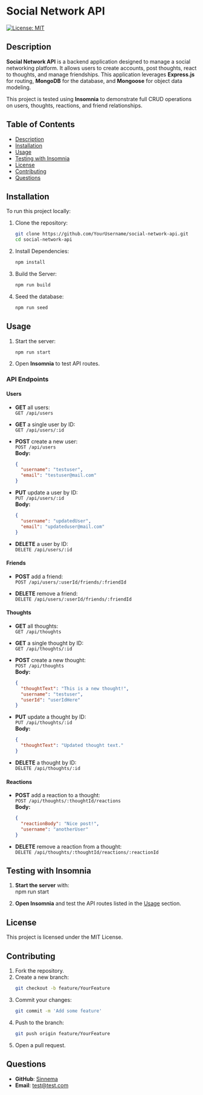 # Social Network API

[![License: MIT](https://img.shields.io/badge/License-MIT-yellow.svg)](https://opensource.org/licenses/MIT)

## Description

**Social Network API** is a backend application designed to manage a social networking platform. It allows users to create accounts, post thoughts, react to thoughts, and manage friendships. This application leverages **Express.js** for routing, **MongoDB** for the database, and **Mongoose** for object data modeling.

This project is tested using **Insomnia** to demonstrate full CRUD operations on users, thoughts, reactions, and friend relationships.

## Table of Contents

- [Description](#description)
- [Installation](#installation)
- [Usage](#usage)
- [Testing with Insomnia](#testing-with-insomnia)
- [License](#license)
- [Contributing](#contributing)
- [Questions](#questions)

## Installation

To run this project locally:

1. Clone the repository:

   ```bash
   git clone https://github.com/YourUsername/social-network-api.git
   cd social-network-api
   ```

2. Install Dependencies:

   ```bash
   npm install
   ```

3. Build the Server:

   ```bash
   npm run build
   ```

4. Seed the database:

   ```bash
   npm run seed
   ```

## Usage

1. Start the server:
   ```bash
   npm run start
   ```
   
2. Open **Insomnia** to test API routes.  

### API Endpoints

#### Users

- **GET** all users:  
  `GET /api/users`

- **GET** a single user by ID:  
  `GET /api/users/:id`

- **POST** create a new user:  
  `POST /api/users`  
  **Body:**
  ```json
  {
    "username": "testuser",
    "email": "testuser@mail.com"
  }
  ```

- **PUT** update a user by ID:  
  `PUT /api/users/:id`  
  **Body:**
  ```json
  {
    "username": "updatedUser",
    "email": "updateduser@mail.com"
  }
  ```

- **DELETE** a user by ID:  
  `DELETE /api/users/:id`

#### Friends

- **POST** add a friend:  
  `POST /api/users/:userId/friends/:friendId`

- **DELETE** remove a friend:  
  `DELETE /api/users/:userId/friends/:friendId`

#### Thoughts

- **GET** all thoughts:  
  `GET /api/thoughts`

- **GET** a single thought by ID:  
  `GET /api/thoughts/:id`

- **POST** create a new thought:  
  `POST /api/thoughts`  
  **Body:**
  ```json
  {
    "thoughtText": "This is a new thought!",
    "username": "testuser",
    "userId": "userIdHere"
  }
  ```

- **PUT** update a thought by ID:  
  `PUT /api/thoughts/:id`  
  **Body:**
  ```json
  {
    "thoughtText": "Updated thought text."
  }
  ```

- **DELETE** a thought by ID:  
  `DELETE /api/thoughts/:id`

#### Reactions

- **POST** add a reaction to a thought:  
  `POST /api/thoughts/:thoughtId/reactions`  
  **Body:**
  ```json
  {
    "reactionBody": "Nice post!",
    "username": "anotherUser"
  }
  ```

- **DELETE** remove a reaction from a thought:  
  `DELETE /api/thoughts/:thoughtId/reactions/:reactionId`

## Testing with Insomnia

1. **Start the server** with:  
   npm run start

2. **Open Insomnia** and test the API routes listed in the [Usage](#usage) section.

## License

This project is licensed under the MIT License.  

## Contributing

1. Fork the repository.  
2. Create a new branch:
   ```bash
   git checkout -b feature/YourFeature
   ```
4. Commit your changes:
   ```bash
   git commit -m 'Add some feature'
   ```
6. Push to the branch:
   ```bash
   git push origin feature/YourFeature
   ```
8. Open a pull request.

## Questions

- **GitHub**: [Sinnema](https://github.com/Sinnema1/social-network-api)  
- **Email**: test@test.com
